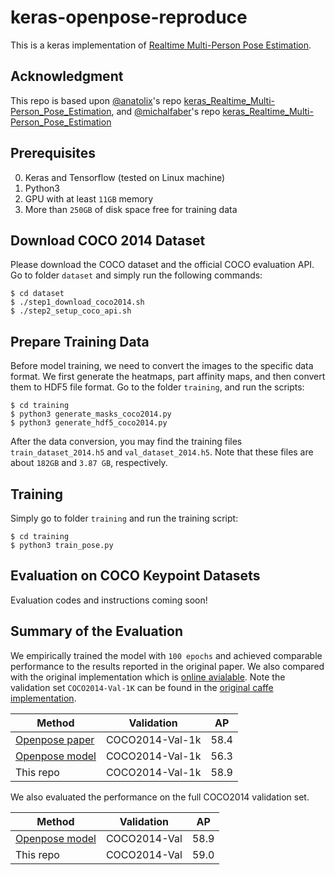 # keras-openpose-reproduce

This is a keras implementation of [Realtime Multi-Person Pose Estimation](https://github.com/ZheC/Realtime_Multi-Person_Pose_Estimation).


## Acknowledgment
This repo is based upon [@anatolix](https://github.com/anatolix)'s repo [keras_Realtime_Multi-Person_Pose_Estimation](https://github.com/anatolix/keras_Realtime_Multi-Person_Pose_Estimation), and [@michalfaber](https://github.com/michalfaber)'s repo [keras_Realtime_Multi-Person_Pose_Estimation](https://github.com/michalfaber/keras_Realtime_Multi-Person_Pose_Estimation)

## Prerequisites

  0. Keras and Tensorflow (tested on Linux machine)
  0. Python3
  0. GPU with at least `11GB` memory
  0. More than `250GB` of disk space free for training data


## Download COCO 2014 Dataset

Please download the COCO dataset and the official COCO evaluation API. Go to folder `dataset` and simply run the following commands:

    $ cd dataset
    $ ./step1_download_coco2014.sh
    $ ./step2_setup_coco_api.sh


## Prepare Training Data 

Before model training, we need to convert the images to the specific data format. We first generate the heatmaps, part affinity maps, and then convert them to HDF5 file format. Go to the folder `training`, and run the scripts:

    $ cd training
    $ python3 generate_masks_coco2014.py
    $ python3 generate_hdf5_coco2014.py

After the data conversion, you may find the training files `train_dataset_2014.h5` and `val_dataset_2014.h5`. Note that these files are about `182GB` and `3.87 GB`, respectively.

## Training

Simply go to folder `training` and run the training script:

    $ cd training
    $ python3 train_pose.py


## Evaluation on COCO Keypoint Datasets

Evaluation codes and instructions coming soon!


## Summary of the Evaluation

We empirically trained the model with `100 epochs` and achieved comparable performance to the results reported in the original paper. We also compared with the original implementation which is [online avialable](https://github.com/michalfaber/keras_Realtime_Multi-Person_Pose_Estimation#converting-caffe-model-to-keras-model). Note the validation set `COCO2014-Val-1K` can be found in the [original caffe implementation](https://github.com/CMU-Perceptual-Computing-Lab/caffe_rtpose/blob/master/image_info_val2014_1k.txt).


|     Method      |       Validation      |     AP    | 
|-----------------|:---------------------:|:---------:|
|  [Openpose paper](https://arxiv.org/pdf/1611.08050.pdf) |  COCO2014-Val-1k   |    58.4   | 
|  [Openpose model](https://github.com/michalfaber/keras_Realtime_Multi-Person_Pose_Estimation#converting-caffe-model-to-keras-model) |    COCO2014-Val-1k    |    56.3   |     
|    This repo    |    COCO2014-Val-1k    |    58.9   |


We also evaluated the performance on the full COCO2014 validation set.

|     Method      |       Validation      |     AP    | 
|-----------------|:---------------------:|:---------:|  
|  [Openpose model](https://github.com/michalfaber/keras_Realtime_Multi-Person_Pose_Estimation#converting-caffe-model-to-keras-model) |      COCO2014-Val     |    58.9   |    
|    This repo    |      COCO2014-Val     |    59.0   |   




